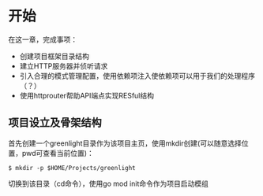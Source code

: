 # 开始
在这一章，完成事项：
- 创建项目框架目录结构
- 建立HTTP服务器并侦听请求
- 引入合理的模式管理配置，使用依赖项注入使依赖项可以用于我们的处理程序（？）
- 使用httprouter帮助API端点实现RESful结构

## 项目设立及骨架结构
首先创建一个greenlight目录作为该项目主页，使用mkdir创建(可以随意选择位置，pwd可查看当前位置)：
``` git
$ mkdir -p $HOME/Projects/greenlight
```
切换到该目录（cd命令），使用go mod init命令作为项目启动模组

